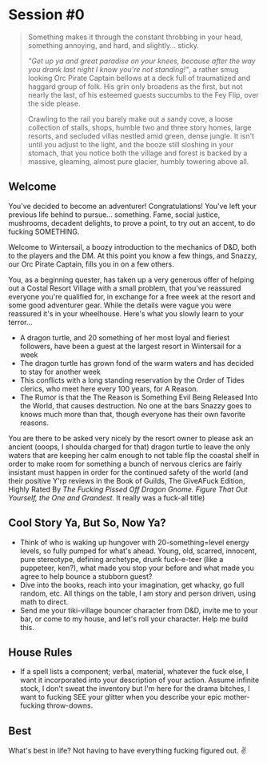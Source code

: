 # Session #0

> Something makes it through the constant throbbing in your head, something annoying, and hard, and slightly... sticky.
>
> _"Get up ya and great paradise on your knees, because after the way you drank last night I know you're not standing!"_, a rather smug looking Orc Pirate Captain bellows at a deck full of traumatized and haggard group of folk. His grin only broadens as the first, but not nearly the last, of his esteemed guests succumbs to the Fey Flip, over the side please.
>
> Crawling to the rail you barely make out a sandy cove, a loose collection of stalls, shops, humble two and three story homes, large resorts, and secluded villas nestled amid green, dense jungle. It isn't until you adjust to the light, and the booze still sloshing in your stomach, that you notice both the village and forest is backed by a massive, gleaming, almost pure glacier, humbly towering above all.

## Welcome

 You've decided to become an adventurer! Congratulations! You've left your previous life behind to pursue... something. Fame, social justice, mushrooms, decadent delights, to prove a point, to try out an accent, to do fucking SOMETHING.

 Welcome to Wintersail, a boozy introduction to the mechanics of D&D, both to the players and the DM. At this point you know a few things, and Snazzy, our Orc Pirate Captain, fills you in on a few others. 
 
 You, as a beginning quester, has taken up a very generous offer of helping out a Costal Resort Village with a small problem, that you've reassured everyone you're qualified for, in exchange for a free week at the resort and some good adventurer gear. While the details were vague you were reassured it's in your wheelhouse. Here's what you slowly learn to your terror...

- A dragon turtle, and 20 something of her most loyal and fieriest followers, have been a guest at the largest resort in Wintersail for a week
- The dragon turtle has grown fond of the warm waters and has decided to stay for another week
- This conflicts with a long standing reservation by the Order of Tides clerics, who meet here every 100 years, for A Reason.
- The Rumor is that the The Reason is Something Evil Being Released Into the World, that causes destruction. No one at the bars Snazzy goes to knows much more than that, though everyone has their own favorite reasons.

You are there to be asked very nicely by the resort owner to please ask an ancient (ooops, I shoulda charged for that) dragon turtle to leave the only waters that are keeping her calm enough to not table flip the coastal shelf in order to make room for something a bunch of nervous clerics are fairly insistant must happen in order for the continued safety of the world (and their positive Y'rp reviews in the Book of Guilds, The GiveAFuck Edition, Highly Rated By _The Fucking Pissed Off Dragon Gnome. Figure That Out Yourself, the One and Grandest._ It really was a fuck-all title)

## Cool Story Ya, But So, Now Ya?

- Think of who is waking up hungover with 20-something=level energy levels, so fully pumped for what's ahead. Young, old, scarred, innocent, pure stereotype, defining archetype, drunk fuck-e-teer (like a puppeteer, ken?), what made you stop your before and what made you agree to help bounce a stubborn guest?
- Dive into the books, reach into your imagination, get whacky, go full random, etc. All things on the table, I am story and person driven, using math to direct.
- Send me your tiki-village bouncer character from D&D, invite me to your bar, or come to my house, and let's roll your character. Help me build this.


## House Rules

- If a spell lists a component; verbal, material, whatever the fuck else, I want it incorporated into your description of your action. Assume infinite stock, I don't sweat the inventory but I'm here for the drama bitches, I want to fucking SEE your glitter when you describe your epic mother-fucking throw-downs.

## Best

What's best in life? Not having to have everything fucking figured out. ✌️